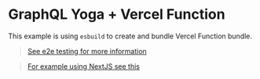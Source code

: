 # GraphQL Yoga + Vercel Function

This example is using `esbuild` to create and bundle Vercel Function bundle.

> [See e2e testing for more information](../../e2e/tests/vercel.ts)

> [For example using NextJS see this](../nextjs/)
